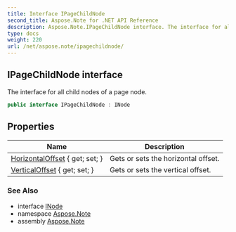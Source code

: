 ```yaml
---
title: Interface IPageChildNode
second_title: Aspose.Note for .NET API Reference
description: Aspose.Note.IPageChildNode interface. The interface for all child nodes of a page node
type: docs
weight: 220
url: /net/aspose.note/ipagechildnode/
---
```

## IPageChildNode interface

The interface for all child nodes of a page node.

```csharp
public interface IPageChildNode : INode
```

## Properties

| Name | Description |
| --- | --- |
| [HorizontalOffset](../../aspose.note/ipagechildnode/horizontaloffset/) { get; set; } | Gets or sets the horizontal offset. |
| [VerticalOffset](../../aspose.note/ipagechildnode/verticaloffset/) { get; set; } | Gets or sets the vertical offset. |

### See Also

* interface [INode](../inode/)
* namespace [Aspose.Note](../../aspose.note/)
* assembly [Aspose.Note](../../)


